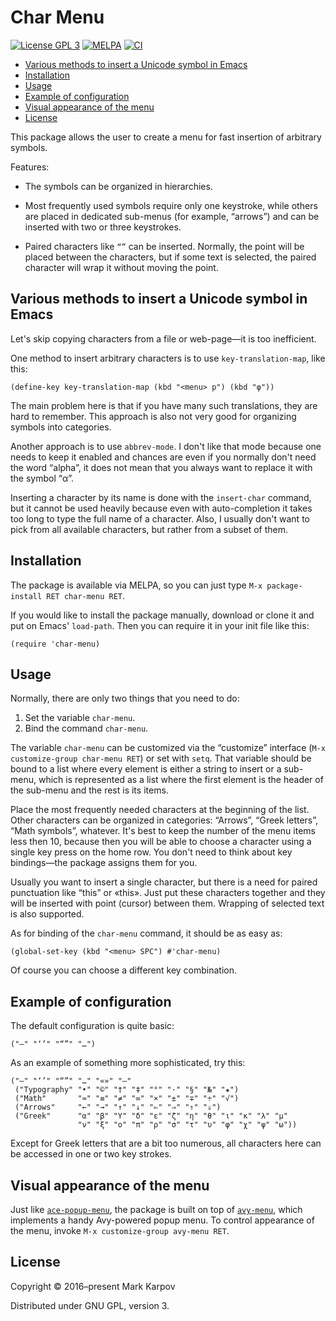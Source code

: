 # Char Menu

[![License GPL 3](https://img.shields.io/badge/license-GPL_3-green.svg)](http://www.gnu.org/licenses/gpl-3.0.txt)
[![MELPA](https://melpa.org/packages/char-menu-badge.svg)](https://melpa.org/#/char-menu)
[![CI](https://github.com/mrkkrp/char-menu/actions/workflows/ci.yaml/badge.svg)](https://github.com/mrkkrp/char-menu/actions/workflows/ci.yaml)

* [Various methods to insert a Unicode symbol in Emacs](#various-methods-to-insert-a-unicode-symbol-in-emacs)
* [Installation](#installation)
* [Usage](#usage)
* [Example of configuration](#example-of-configuration)
* [Visual appearance of the menu](#visual-appearance-of-the-menu)
* [License](#license)

This package allows the user to create a menu for fast insertion of
arbitrary symbols.

Features:

* The symbols can be organized in hierarchies.

* Most frequently used symbols require only one keystroke, while others are
  placed in dedicated sub-menus (for example, “arrows”) and can be inserted
  with two or three keystrokes.

* Paired characters like `“”` can be inserted. Normally, the point will be
  placed between the characters, but if some text is selected, the paired
  character will wrap it without moving the point.

## Various methods to insert a Unicode symbol in Emacs

Let's skip copying characters from a file or web-page—it is too inefficient.

One method to insert arbitrary characters is to use `key-translation-map`,
like this:

```emacs-lisp
(define-key key-translation-map (kbd "<menu> p") (kbd "φ"))
```

The main problem here is that if you have many such translations, they are
hard to remember. This approach is also not very good for organizing symbols
into categories.

Another approach is to use `abbrev-mode`. I don't like that mode because one
needs to keep it enabled and chances are even if you normally don't need the
word “alpha”, it does not mean that you always want to replace it with the
symbol “α”.

Inserting a character by its name is done with the `insert-char` command,
but it cannot be used heavily because even with auto-completion it takes too
long to type the full name of a character. Also, I usually don't want to
pick from all available characters, but rather from a subset of them.

## Installation

The package is available via MELPA, so you can just type `M-x
package-install RET char-menu RET`.

If you would like to install the package manually, download or clone it and
put on Emacs' `load-path`. Then you can require it in your init file like
this:

```emacs-lisp
(require 'char-menu)
```

## Usage

Normally, there are only two things that you need to do:

1. Set the variable `char-menu`.
2. Bind the command `char-menu`.

The variable `char-menu` can be customized via the “customize” interface
(`M-x customize-group char-menu RET`) or set with `setq`. That variable
should be bound to a list where every element is either a string to insert
or a sub-menu, which is represented as a list where the first element is the
header of the sub-menu and the rest is its items.

Place the most frequently needed characters at the beginning of the list.
Other characters can be organized in categories: “Arrows”, “Greek letters”,
“Math symbols”, whatever. It's best to keep the number of the menu items
less then 10, because then you will be able to choose a character using a
single key press on the home row. You don't need to think about key
bindings—the package assigns them for you.

Usually you want to insert a single character, but there is a need for
paired punctuation like “this” or «this». Just put these characters together
and they will be inserted with point (cursor) between them. Wrapping of
selected text is also supported.

As for binding of the `char-menu` command, it should be as easy as:

```emacs-lisp
(global-set-key (kbd "<menu> SPC") #'char-menu)
```

Of course you can choose a different key combination.

## Example of configuration

The default configuration is quite basic:

```emacs-lisp
("—" "‘’" "“”" "…")
```

As an example of something more sophisticated, try this:

```emacs-lisp
("—" "‘’" "“”" "…" "«»" "–"
 ("Typography" "•" "©" "†" "‡" "°" "·" "§" "№" "★")
 ("Math"       "≈" "≡" "≠" "∞" "×" "±" "∓" "÷" "√")
 ("Arrows"     "←" "→" "↑" "↓" "⇐" "⇒" "⇑" "⇓")
 ("Greek"      "α" "β" "Y" "δ" "ε" "ζ" "η" "θ" "ι" "κ" "λ" "μ"
               "ν" "ξ" "ο" "π" "ρ" "σ" "τ" "υ" "φ" "χ" "ψ" "ω"))
```

Except for Greek letters that are a bit too numerous, all characters here
can be accessed in one or two key strokes.

## Visual appearance of the menu

Just like [`ace-popup-menu`](https://github.com/mrkkrp/ace-popup-menu), the
package is built on top of [`avy-menu`](https://github.com/mrkkrp/avy-menu),
which implements a handy Avy-powered popup menu. To control appearance of
the menu, invoke `M-x customize-group avy-menu RET`.

## License

Copyright © 2016–present Mark Karpov

Distributed under GNU GPL, version 3.
